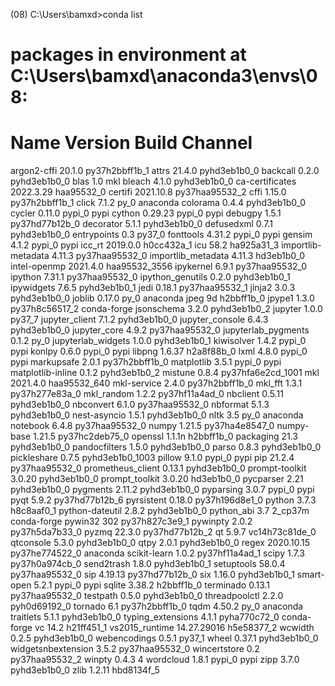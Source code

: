 (08) C:\Users\bamxd>conda list
# packages in environment at C:\Users\bamxd\anaconda3\envs\08:
#
# Name                    Version                   Build  Channel
argon2-cffi               20.1.0           py37h2bbff1b_1
attrs                     21.4.0             pyhd3eb1b0_0
backcall                  0.2.0              pyhd3eb1b0_0
blas                      1.0                         mkl
bleach                    4.1.0              pyhd3eb1b0_0
ca-certificates           2022.3.29            haa95532_0
certifi                   2021.10.8        py37haa95532_2
cffi                      1.15.0           py37h2bbff1b_1
click                     7.1.2                      py_0    anaconda
colorama                  0.4.4              pyhd3eb1b0_0
cycler                    0.11.0                   pypi_0    pypi
cython                    0.29.23                  pypi_0    pypi
debugpy                   1.5.1            py37hd77b12b_0
decorator                 5.1.1              pyhd3eb1b0_0
defusedxml                0.7.1              pyhd3eb1b0_0
entrypoints               0.3                      py37_0
fonttools                 4.31.2                   pypi_0    pypi
gensim                    4.1.2                    pypi_0    pypi
icc_rt                    2019.0.0             h0cc432a_1
icu                       58.2                 ha925a31_3
importlib-metadata        4.11.3           py37haa95532_0
importlib_metadata        4.11.3               hd3eb1b0_0
intel-openmp              2021.4.0          haa95532_3556
ipykernel                 6.9.1            py37haa95532_0
ipython                   7.31.1           py37haa95532_0
ipython_genutils          0.2.0              pyhd3eb1b0_1
ipywidgets                7.6.5              pyhd3eb1b0_1
jedi                      0.18.1           py37haa95532_1
jinja2                    3.0.3              pyhd3eb1b0_0
joblib                    0.17.0                     py_0    anaconda
jpeg                      9d                   h2bbff1b_0
jpype1                    1.3.0            py37h8c56517_2    conda-forge
jsonschema                3.2.0              pyhd3eb1b0_2
jupyter                   1.0.0                    py37_7
jupyter_client            7.1.2              pyhd3eb1b0_0
jupyter_console           6.4.3              pyhd3eb1b0_0
jupyter_core              4.9.2            py37haa95532_0
jupyterlab_pygments       0.1.2                      py_0
jupyterlab_widgets        1.0.0              pyhd3eb1b0_1
kiwisolver                1.4.2                    pypi_0    pypi
konlpy                    0.6.0                    pypi_0    pypi
libpng                    1.6.37               h2a8f88b_0
lxml                      4.8.0                    pypi_0    pypi
markupsafe                2.0.1            py37h2bbff1b_0
matplotlib                3.5.1                    pypi_0    pypi
matplotlib-inline         0.1.2              pyhd3eb1b0_2
mistune                   0.8.4           py37hfa6e2cd_1001
mkl                       2021.4.0           haa95532_640
mkl-service               2.4.0            py37h2bbff1b_0
mkl_fft                   1.3.1            py37h277e83a_0
mkl_random                1.2.2            py37hf11a4ad_0
nbclient                  0.5.11             pyhd3eb1b0_0
nbconvert                 6.1.0            py37haa95532_0
nbformat                  5.1.3              pyhd3eb1b0_0
nest-asyncio              1.5.1              pyhd3eb1b0_0
nltk                      3.5                        py_0    anaconda
notebook                  6.4.8            py37haa95532_0
numpy                     1.21.5           py37ha4e8547_0
numpy-base                1.21.5           py37hc2deb75_0
openssl                   1.1.1n               h2bbff1b_0
packaging                 21.3               pyhd3eb1b0_0
pandocfilters             1.5.0              pyhd3eb1b0_0
parso                     0.8.3              pyhd3eb1b0_0
pickleshare               0.7.5           pyhd3eb1b0_1003
pillow                    9.1.0                    pypi_0    pypi
pip                       21.2.4           py37haa95532_0
prometheus_client         0.13.1             pyhd3eb1b0_0
prompt-toolkit            3.0.20             pyhd3eb1b0_0
prompt_toolkit            3.0.20               hd3eb1b0_0
pycparser                 2.21               pyhd3eb1b0_0
pygments                  2.11.2             pyhd3eb1b0_0
pyparsing                 3.0.7                    pypi_0    pypi
pyqt                      5.9.2            py37hd77b12b_6
pyrsistent                0.18.0           py37h196d8e1_0
python                    3.7.3                h8c8aaf0_1
python-dateutil           2.8.2              pyhd3eb1b0_0
python_abi                3.7                     2_cp37m    conda-forge
pywin32                   302              py37h827c3e9_1
pywinpty                  2.0.2            py37h5da7b33_0
pyzmq                     22.3.0           py37hd77b12b_2
qt                        5.9.7            vc14h73c81de_0
qtconsole                 5.3.0              pyhd3eb1b0_0
qtpy                      2.0.1              pyhd3eb1b0_0
regex                     2020.10.15       py37he774522_0    anaconda
scikit-learn              1.0.2            py37hf11a4ad_1
scipy                     1.7.3            py37h0a974cb_0
send2trash                1.8.0              pyhd3eb1b0_1
setuptools                58.0.4           py37haa95532_0
sip                       4.19.13          py37hd77b12b_0
six                       1.16.0             pyhd3eb1b0_1
smart-open                5.2.1                    pypi_0    pypi
sqlite                    3.38.2               h2bbff1b_0
terminado                 0.13.1           py37haa95532_0
testpath                  0.5.0              pyhd3eb1b0_0
threadpoolctl             2.2.0              pyh0d69192_0
tornado                   6.1              py37h2bbff1b_0
tqdm                      4.50.2                     py_0    anaconda
traitlets                 5.1.1              pyhd3eb1b0_0
typing_extensions         4.1.1              pyha770c72_0    conda-forge
vc                        14.2                 h21ff451_1
vs2015_runtime            14.27.29016          h5e58377_2
wcwidth                   0.2.5              pyhd3eb1b0_0
webencodings              0.5.1                    py37_1
wheel                     0.37.1             pyhd3eb1b0_0
widgetsnbextension        3.5.2            py37haa95532_0
wincertstore              0.2              py37haa95532_2
winpty                    0.4.3                         4
wordcloud                 1.8.1                    pypi_0    pypi
zipp                      3.7.0              pyhd3eb1b0_0
zlib                      1.2.11               hbd8134f_5
